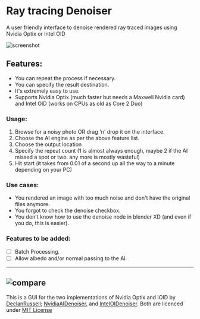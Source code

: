 # Ray tracing Denoiser
A user friendly interface to denoise rendered ray traced images using Nvidia Optix or Intel OID

![screenshot](https://user-images.githubusercontent.com/20252333/173795343-c9ae5d0d-8eaa-4e1e-a80e-05b65fe8db0d.jpg)

## Features:
 - You can repeat the process if necessary.
 - You can specify the result destination.
 - It's extremely easy to use.
 - Supports Nvidia Optix (much faster but needs a Maxwell Nvidia card) and Intel OID (works on CPUs as old as Core 2 Duo)
### Usage:
1. Browse for a noisy photo OR drag 'n' drop it on the interface.
2. Choose the AI engine as per the above feature list.
3. Choose the output location
4. Specify the repeat count (1 is almost always enough, maybe 2 if the AI missed a spot or two. any more is mostly wasteful)
5. Hit start (it takes from 0.01 of a second up all the way to a minute depending on your PC)
### Use cases:
 - You rendered an image with too much noise and don't have the original files anymore.
 - You forgot to check the denoise checkbox.
 - You don't know how to use the denoise node in blender XD (and even if you do, this is easier).
### Features to be added:
- [ ] Batch Processing.
- [ ] Allow albedo and/or normal passing to the AI.
-------
![compare](https://user-images.githubusercontent.com/20252333/173801710-60e5b9e6-62d0-444b-8429-685a175dc03b.png)
-------
This is a GUI for the two implementations of Nvidia Optix and IOID by [DeclanRussell](https://github.com/DeclanRussell); [NvidiaAIDenoiser](https://github.com/DeclanRussell/NvidiaAIDenoiser), and [IntelOIDenoiser](https://github.com/DeclanRussell/IntelOIDenoiser).
Both are licenced under [MIT License](https://mit-license.org/)
